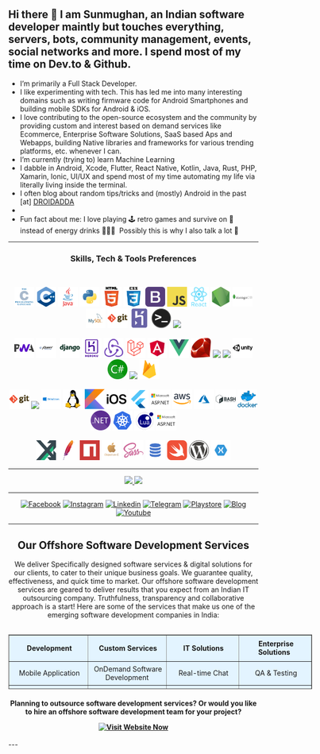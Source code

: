 <h2>Hi there 👋 I am Sunmughan, an Indian software developer maintly but touches everything, servers, bots, community management, events, social networks and more. I spend most of my time on Dev.to & Github.</h2>

- I’m primarily a Full Stack Developer. 
- I like experimenting with tech. This has led me into many interesting domains such as writing firmware code for Android Smartphones and building mobile SDKs for Android & iOS. 
- I love contributing to the open-source ecosystem and the community by providing custom and interest based on demand services like Ecommerce, Enterprise Software Solutions, SaaS based Aps and Webapps, building Native libraries and frameworks for various trending platforms, etc. whenever I can.
- I’m currently (trying to) learn Machine Learning
- I dabble in Android, Xcode, Flutter, React Native, Kotlin, Java, Rust, PHP, Xamarin, Ionic, UI/UX and spend most of my time automating my life via literally living inside the terminal.
- I often blog about random tips/tricks and (mostly) Android in the past [at] [DROIDADDA](https://dxadda.blogspot.com/)
- 
- Fun fact about me: I love playing 🕹&nbsp;retro games and survive on 🍨 instead of energy drinks 🙇🏻‍♂️ &nbsp;Possibly this is why I also talk a lot 🤔

---

<p align="center">
  <div align="center"><h3>Skills, Tech & Tools Preferences</h3>
<br/>

<code><img height="40" src="https://raw.githubusercontent.com/github/explore/80688e429a7d4ef2fca1e82350fe8e3517d3494d/topics/c/c.png"></code> <code><img height="40" src="https://raw.githubusercontent.com/github/explore/80688e429a7d4ef2fca1e82350fe8e3517d3494d/topics/cpp/cpp.png"></code> <code><img height="40" src="https://raw.githubusercontent.com/devicons/devicon/master/icons/java/java-original-wordmark.svg"></code> <code><img height="40" src="https://raw.githubusercontent.com/github/explore/80688e429a7d4ef2fca1e82350fe8e3517d3494d/topics/python/python.png"></code> <code><img height="40" src="https://raw.githubusercontent.com/github/explore/80688e429a7d4ef2fca1e82350fe8e3517d3494d/topics/html/html.png"></code> <code><img height="40" src="https://raw.githubusercontent.com/github/explore/80688e429a7d4ef2fca1e82350fe8e3517d3494d/topics/css/css.png"></code> <code><img height="40" src="https://raw.githubusercontent.com/github/explore/80688e429a7d4ef2fca1e82350fe8e3517d3494d/topics/bootstrap/bootstrap.png"></code> <code><img height="40" src="https://raw.githubusercontent.com/github/explore/80688e429a7d4ef2fca1e82350fe8e3517d3494d/topics/javascript/javascript.png"></code> <code><img height="40" src="https://raw.githubusercontent.com/devicons/devicon/master/icons/react/react-original-wordmark.svg"></code> <code><img height="40" src="https://raw.githubusercontent.com/github/explore/80688e429a7d4ef2fca1e82350fe8e3517d3494d/topics/nodejs/nodejs.png"></code> <code><img height="40" src="https://raw.githubusercontent.com/github/explore/80688e429a7d4ef2fca1e82350fe8e3517d3494d/topics/mongodb/mongodb.png"></code> <code><img height="40" src="https://raw.githubusercontent.com/github/explore/80688e429a7d4ef2fca1e82350fe8e3517d3494d/topics/mysql/mysql.png"></code> <code><img height="40" src="https://raw.githubusercontent.com/github/explore/80688e429a7d4ef2fca1e82350fe8e3517d3494d/topics/git/git.png"></code> <code><img height="40" src="https://raw.githubusercontent.com/devicons/devicon/master/icons/heroku/heroku-plain.svg"></code> <code><img height="40" src="https://raw.githubusercontent.com/github/explore/80688e429a7d4ef2fca1e82350fe8e3517d3494d/topics/terminal/terminal.png"></code> <code><img height="40" src="https://resources.jetbrains.com/storage/products/pycharm/img/meta/pycharm_logo_300x300.png"></code>
<br/>
<br/>
<code><img height="40" src="https://raw.githubusercontent.com/github/explore/80688e429a7d4ef2fca1e82350fe8e3517d3494d/topics/pwa/pwa.png"></code> <code><img height="40" src="https://raw.githubusercontent.com/github/explore/80688e429a7d4ef2fca1e82350fe8e3517d3494d/topics/jquery/jquery.png"></code> <code><img height="40" s rc="https://raw.githubusercontent.com/github/explore/80688e429a7d4ef2fca1e82350fe8e3517d3494d/topics/visual-studio-code/visual-studio-code.png"></code> <code><img height="40" src="https://raw.githubusercontent.com/github/explore/80688e429a7d4ef2fca1e82350fe8e3517d3494d/topics/django/django.png"></code> <code><img height="40" src="https://raw.githubusercontent.com/github/explore/cb661bc288627f05a5ac4187b00495fd8048c9fa/topics/heroku/heroku.png"></code> <code><img height="40" src="https://raw.githubusercontent.com/github/explore/80688e429a7d4ef2fca1e82350fe8e3517d3494d/topics/redux/redux.png"></code> <code><img height="40" src="https://raw.githubusercontent.com/github/explore/56a826d05cf762b2b50ecbe7d492a839b04f3fbf/topics/laravel/laravel.png"></code> <code><img height="40" src="https://raw.githubusercontent.com/github/explore/80688e429a7d4ef2fca1e82350fe8e3517d3494d/topics/angular/angular.png"></code> <code><img height="40" src="https://raw.githubusercontent.com/github/explore/80688e429a7d4ef2fca1e82350fe8e3517d3494d/topics/vue/vue.png"></code> <code><img height="40" src="https://raw.githubusercontent.com/github/explore/80688e429a7d4ef2fca1e82350fe8e3517d3494d/topics/ruby/ruby.png"></code> <code><img height="40" src="https://upload.wikimedia.org/wikipedia/commons/thumb/3/34/Android_Studio_icon.svg/512px-Android_Studio_icon.svg.png"></code> <code><img height="40" src="https://image.flaticon.com/icons/svg/2306/2306209.svg"></code> <code><img height="40" src="https://raw.githubusercontent.com/github/explore/80688e429a7d4ef2fca1e82350fe8e3517d3494d/topics/unity/unity.png"></code> <code><img height="40" src="https://raw.githubusercontent.com/github/explore/80688e429a7d4ef2fca1e82350fe8e3517d3494d/topics/csharp/csharp.png"></code> <code><img height="40" src="https://resources.jetbrains.com/storage/products/rider/img/meta/rider_logo_300x300.png"></code> <code><img height="40" src="https://raw.githubusercontent.com/github/explore/80688e429a7d4ef2fca1e82350fe8e3517d3494d/topics/firebase/firebase.png"></code>
<br/>
<br/>
<code><img height="40" src="https://raw.githubusercontent.com/github/explore/80688e429a7d4ef2fca1e82350fe8e3517d3494d/topics/git/git.png"></code> <code><img height="40" src="https://upload.wikimedia.org/wikipedia/commons/thumb/f/fb/Adobe_Illustrator_CC_icon.svg/616px-Adobe_Illustrator_CC_icon.svg.png"></code> <code><img height="40" src="https://raw.githubusercontent.com/github/explore/80688e429a7d4ef2fca1e82350fe8e3517d3494d/topics/windows/windows.png"></code> <code><img height="40" src="https://raw.githubusercontent.com/github/explore/80688e429a7d4ef2fca1e82350fe8e3517d3494d/topics/linux/linux.png"></code> <code><img height="40" src="https://raw.githubusercontent.com/github/explore/80688e429a7d4ef2fca1e82350fe8e3517d3494d/topics/kotlin/kotlin.png"></code> <code><img height="40" src="https://raw.githubusercontent.com/github/explore/80688e429a7d4ef2fca1e82350fe8e3517d3494d/topics/ios/ios.png"></code> <code><img height="40" src="https://raw.githubusercontent.com/github/explore/cebd63002168a05a6a642f309227eefeccd92950/topics/flutter/flutter.png"></code> <code><img height="40" src="https://raw.githubusercontent.com/github/explore/80688e429a7d4ef2fca1e82350fe8e3517d3494d/topics/aspnet/aspnet.png"></code> <code><img height="40" src="https://raw.githubusercontent.com/github/explore/fbceb94436312b6dacde68d122a5b9c7d11f9524/topics/aws/aws.png"></code> <code><img height="40" src="https://raw.githubusercontent.com/github/explore/80688e429a7d4ef2fca1e82350fe8e3517d3494d/topics/azure/azure.png"></code> <code><img height="40" src="https://raw.githubusercontent.com/github/explore/80688e429a7d4ef2fca1e82350fe8e3517d3494d/topics/bash/bash.png"></code> <code><img height="40" src="https://raw.githubusercontent.com/github/explore/80688e429a7d4ef2fca1e82350fe8e3517d3494d/topics/docker/docker.png"></code> <code><img height="40" src="https://raw.githubusercontent.com/github/explore/93d8a67084f94b2a444e510199a6e7622e5b09a3/topics/dotnet/dotnet.png"></code> <code><img height="40" src="https://raw.githubusercontent.com/github/explore/80688e429a7d4ef2fca1e82350fe8e3517d3494d/topics/kubernetes/kubernetes.png"></code> <code><img height="40" src="https://raw.githubusercontent.com/github/explore/80688e429a7d4ef2fca1e82350fe8e3517d3494d/topics/lua/lua.png"></code> <code><img height="40" src="https://raw.githubusercontent.com/github/explore/80688e429a7d4ef2fca1e82350fe8e3517d3494d/topics/aspnet/aspnet.png"></code>
<br/>
<br/>
<code><img height="40" src="https://raw.githubusercontent.com/github/explore/80688e429a7d4ef2fca1e82350fe8e3517d3494d/topics/mvvmcross/mvvmcross.png"></code> <code><img height="40" src="https://raw.githubusercontent.com/github/explore/80688e429a7d4ef2fca1e82350fe8e3517d3494d/topics/maven/maven.png"></code> <code><img height="40" src="https://raw.githubusercontent.com/github/explore/80688e429a7d4ef2fca1e82350fe8e3517d3494d/topics/npm/npm.png"></code> <code><img height="40" src="https://raw.githubusercontent.com/github/explore/80688e429a7d4ef2fca1e82350fe8e3517d3494d/topics/objective-c/objective-c.png"></code> <code><img height="40" src="https://raw.githubusercontent.com/github/explore/80688e429a7d4ef2fca1e82350fe8e3517d3494d/topics/sass/sass.png"></code> <code><img height="40" src="https://raw.githubusercontent.com/github/explore/80688e429a7d4ef2fca1e82350fe8e3517d3494d/topics/sql/sql.png"></code> <code><img height="40" src="https://raw.githubusercontent.com/github/explore/80688e429a7d4ef2fca1e82350fe8e3517d3494d/topics/swift/swift.png"></code> <code><img height="40" src="https://raw.githubusercontent.com/github/explore/80688e429a7d4ef2fca1e82350fe8e3517d3494d/topics/wordpress/wordpress.png"></code> <code><img height="40" src="https://raw.githubusercontent.com/github/explore/80688e429a7d4ef2fca1e82350fe8e3517d3494d/topics/xamarin/xamarin.png"></code></div></p>

---

<p align="center">
  <div align="center">
<a href="">
  <img height="180em" src="https://github-readme-stats.vercel.app/api?username=sunmughan&count_private=true&theme=default&show_icons=true" />
  <img height="180em" src="https://github-readme-stats.vercel.app/api/top-langs/?username=sunmughan&theme=buefy&layout=compact" />
</a>
</div>
</p>

---

<p align="center">
  <div align="center">

[![Facebook](https://img.shields.io/badge/facebook-%231877F2.svg?&style=for-the-badge&logo=facebook&logoColor=white)](https://www.facebook.com/sunmughans) [![Instagram](https://img.shields.io/badge/instagram-%23E4405F.svg?&style=for-the-badge&logo=instagram&logoColor=white)](https://www.instagram.com/sunmughan) [![Linkedin](https://img.shields.io/badge/linkedin-%230077B5.svg?&style=for-the-badge&logo=linkedin&logoColor=white)](https://in.linkedin.com/in/sunmughan) [![Telegram](https://img.shields.io/badge/telegram-D14836?color=2CA5E0&style=for-the-badge&logo=telegram&logoColor=white)](https://t.me/sunmughan) [![Playstore](https://img.shields.io/badge/Google%20Play-414141?logo=google-play&logoColor=white&style=for-the-badge)](https://play.google.com/store/apps/dev?id=7531084747324353001) [![Blog](https://img.shields.io/badge/blogger-%23FF5722.svg?&style=for-the-badge&logo=blogger&logoColor=white)](https://dxadda.blogspot.com) [![Youtube](https://img.shields.io/badge/youtube-%23FF0000.svg?&style=for-the-badge&logo=youtube&logoColor=white)](https://www.youtube.com/sunmughanswamy)

</div>
</p>

---

<p align="center">
<div align="center"><h2>Our Offshore Software Development Services</h2>
We deliver Specifically designed software services & digital solutions for our clients, to cater to their unique business goals. We guarantee quality, effectiveness, and quick time to market. Our offshore software development services are geared to deliver results that you expect from an Indian IT outsourcing company. Truthfulness, transparency and collaborative approach is a start! Here are some of the services that make us one of the emerging software development companies in India:<br/>
<br/>
<table style="height: 110px; width: 612px; border-color: #949494; background-color: #e3f4ff; margin-left: auto; margin-right: auto;" border="1" cellspacing="3" cellpadding="5">
<tbody>
<tr style="height: 46.8px;">
<td style="width: 157.6px; height: 46.8px; text-align: center;">&nbsp;<strong>Development</strong></td>
<td style="width: 158.4px; height: 46.8px; text-align: center;">&nbsp;<strong>Custom Services</strong></td>
<td style="width: 148.8px; height: 46.8px; text-align: center;">&nbsp;<strong>IT Solutions</strong></td>
<td style="width: 146.4px; height: 46.8px; text-align: center;">&nbsp;<strong>Enterprise Solutions&nbsp;</strong></td>
</tr>
<tr style="height: 42px;">
<td style="width: 157.6px; height: 42px; text-align: center;">&nbsp;Mobile Application</td>
<td style="width: 158.4px; height: 42px; text-align: center;">&nbsp;OnDemand Software Development</td>
<td style="width: 148.8px; height: 42px; text-align: center;">&nbsp;Real-time Chat</td>
<td style="width: 146.4px; height: 42px; text-align: center;">&nbsp;QA &amp; Testing</td>
</tr>
<tr style="height: 42px;">
<td style="width: 157.6px; height: 42px; text-align: center;">&nbsp;Web Application</td>
<td style="width: 158.4px; height: 42px; text-align: center;">&nbsp;Software Product Development</td>
<td style="width: 148.8px; height: 42px; text-align: center;">&nbsp;Computer Vision</td>
<td style="width: 146.4px; height: 42px; text-align: center;">&nbsp;Interactive Email</td>
</tr>
<tr style="height: 39px;">
<td style="width: 157.6px; height: 39px; text-align: center;">&nbsp;Software Development</td>
<td style="width: 158.4px; height: 39px; text-align: center;">&nbsp;Managed Services</td>
<td style="width: 148.8px; height: 39px; text-align: center;">&nbsp;Internet of Things</td>
<td style="width: 146.4px; height: 39px; text-align: center;">&nbsp;DevOps &amp; CI/CD</td>
</tr>
<tr style="height: 35px;">
<td style="width: 157.6px; height: 35px; text-align: center;">&nbsp;Cloud Application</td>
<td style="width: 158.4px; height: 35px; text-align: center;">&nbsp;Software Outsourcing</td>
<td style="width: 148.8px; height: 35px; text-align: center;">&nbsp;Big Data</td>
<td style="width: 146.4px; height: 35px; text-align: center;">&nbsp;Artificial Intelligence</td>
</tr>
</tbody>
</table>

<h4>Planning to outsource software development services? Or would you like to hire an offshore software development team for your project?</h4?
We code anything! Just visit the website below and share your project proposal or request a quote from us now.
<br/>
<br/>

[![Visit Website Now](https://img.shields.io/badge/Website-www.codeair.in-blue?style=for-the-badge&logo=appveyor)](https://codeair.in)

</div>
</p>
---
